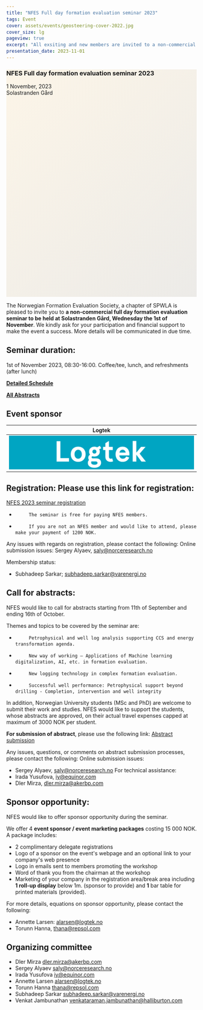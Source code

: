 ```yaml
---
title: "NFES Full day formation evaluation seminar 2023"
tags: Event
cover: assets/events/geosteering-cover-2022.jpg
cover_size: lg
pageview: true
excerpt: "All exsiting and new members are invited to a non-commercial full day formation evaluation seminar at Solastranden Gård."
presentation_date: 2023-11-01
---
```

<style>
  .hero-example--linear-gradient {
    background-image: 
    linear-gradient(135deg, 
    rgba(252, 243, 226, .8), 
    rgba(168, 161, 146, .2)), url("/assets/events/geosteering-cover-2022.jpg");
  }
</style>

<div class="hero hero hero-example--linear-gradient" style='height: 600px;'>
  <div class="hero__content">
    <h3>NFES Full day formation evaluation seminar 2023</h3>
    <p>1 November, 2023 <br> Solastranden Gård</p>
  </div>
</div>

The Norwegian Formation Evaluation Society, a chapter of SPWLA is pleased to invite you to **a non-commercial full day formation evaluation seminar to be held at Solastranden Gård, Wednesday the 1st of November**. 
We kindly ask for your participation and financial support to make the event a success. More details will be communicated in due time.
 
## Seminar duration: 
1st of November 2023, 08:30-16:00. Coffee/tee, lunch, and refreshments (after lunch)

**[Detailed Schedule](/2023/10/19/seminar-schedule.html)**

**[All Abstracts](/archive.html?tag=seminar2023abstract)**

## Event sponsor

| Logtek      |
|:-----------:|
| <img class="image" alt="Logtek logo" src="/assets/logos/Logtek.png"/> |

## Registration: Please use this link for registration: 
[NFES 2023 seminar registration](https://forms.gle/A6RVTrgZHC6GBdx67)
-          The seminar is free for paying NFES members.
-          If you are not an NFES member and would like to attend, please make your payment of 1200 NOK.

Any issues with regards on registration, please contact the following:
Online submission issues: Sergey Alyaev, 
[saly@norceresearch.no](mailto:saly@norceresearch.no)

Membership status: 
- Subhadeep Sarkar; [subhadeep.sarkar@varenergi.no](mailto:subhadeep.sarkar@varenergi.no)
 


## Call for abstracts: 

NFES would like to call for abstracts starting from 11th of September and ending 16th of October. 

Themes and topics to be covered by the seminar are:
-          Petrophysical and well log analysis supporting CCS and energy transformation agenda.
-          New way of working – Applications of Machine learning digitalization, AI, etc. in formation evaluation.
-          New logging technology in complex formation evaluation.
-          Successful well performance: Petrophysical support beyond drilling - Completion, intervention and well integrity

In addition, Norwegian University students (MSc and PhD) are welcome to submit their work and studies. NFES would like to support the students, whose abstracts are approved, on their actual travel expenses capped at maximum of 3000 NOK per student.

**For submission of abstract**, please use the following link: [Abstract submission](https://forms.gle/nYtE24Ai6FSVa5jr9)

Any issues, questions, or comments on abstract submission processes, please contact the following:
Online submission issues: 
- Sergey Alyaev, [saly@norceresearch.no](mailto:saly@norceresearch.no)
For technical assistance:
- Irada Yusufova, [iy@equinor.com](mailto:iy@equinor.com)
- Dler Mirza, [dler.mirza@akerbp.com](mailto:dler.mirza@akerbp.com)
 
## Sponsor opportunity: 
NFES would like to offer sponsor opportunity during the seminar.

We offer 4 **event sponsor / event marketing packages** costing 15 000 NOK.
A package includes:
- 2 complimentary delegate registrations
- Logo of a sponsor on the event's webpage and an optional link to your company's web presence
- Logo in emails sent to members promoting the workshop
- Word of thank you from the chairman at the workshop
- Marketing of your company in the registration area/break area including **1 roll-up display** below 1m. (sponsor to provide) and **1** bar table for printed materials (provided).

For more details, equations on sponsor opportunity, please contact the following:
- Annette Larsen: [alarsen@logtek.no](mailto:alarsen@logtek.no)
- Torunn Hanna,  [thana@repsol.com](mailto:thana@repsol.com)

## Organizing committee
- Dler Mirza [dler.mirza@akerbp.com](mailto:dler.mirza@akerbp.com)
- Sergey Alyaev [saly@norceresearch.no](mailto:saly@norceresearch.no)
- Irada Yusufova [iy@equinor.com](mailto:iy@equinor.com)
- Annette Larsen [alarsen@logtek.no](mailto:alarsen@logtek.no)
- Torunn Hanna  [thana@repsol.com](mailto:thana@repsol.com)
- Subhadeep Sarkar [subhadeep.sarkar@varenergi.no](mailto:subhadeep.sarkar@varenergi.no)
- Venkat Jambunathan [venkataraman.jambunathan@halliburton.com](mailto:svenkataraman.jambunathan@halliburton.com)
